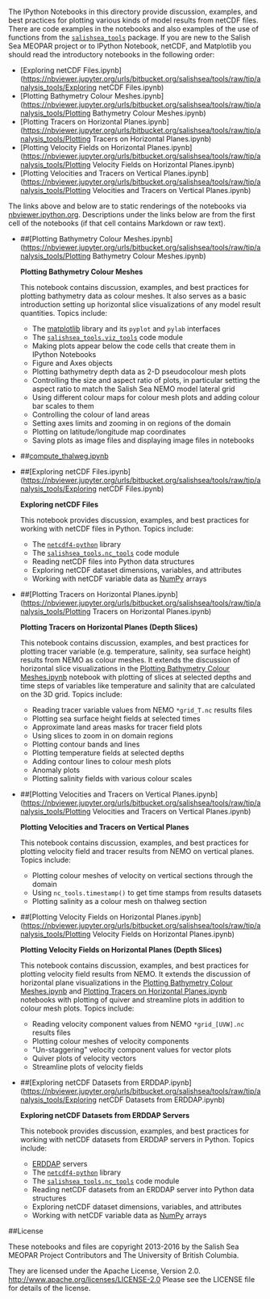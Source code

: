 The IPython Notebooks in this directory provide discussion,
examples, and best practices for plotting various kinds of model results
from netCDF files. There are code examples in the notebooks and also
examples of the use of functions from the
[`salishsea_tools`](http://salishsea-meopar-tools.readthedocs.org/en/latest/SalishSeaTools/salishsea-tools.html)
package.
If you are new to the Salish Sea MEOPAR project or to IPython Notebook,
netCDF, and Matplotlib you should read the introductory notebooks
in the following order:

* [Exploring netCDF Files.ipynb](https://nbviewer.jupyter.org/urls/bitbucket.org/salishsea/tools/raw/tip/analysis_tools/Exploring netCDF Files.ipynb)
* [Plotting Bathymetry Colour Meshes.ipynb](https://nbviewer.jupyter.org/urls/bitbucket.org/salishsea/tools/raw/tip/analysis_tools/Plotting Bathymetry Colour Meshes.ipynb)
* [Plotting Tracers on Horizontal Planes.ipynb](https://nbviewer.jupyter.org/urls/bitbucket.org/salishsea/tools/raw/tip/analysis_tools/Plotting Tracers on Horizontal Planes.ipynb)
* [Plotting Velocity Fields on Horizontal Planes.ipynb](https://nbviewer.jupyter.org/urls/bitbucket.org/salishsea/tools/raw/tip/analysis_tools/Plotting Velocity Fields on Horizontal Planes.ipynb)
* [Plotting Velocities and Tracers on Vertical Planes.ipynb](https://nbviewer.jupyter.org/urls/bitbucket.org/salishsea/tools/raw/tip/analysis_tools/Plotting Velocities and Tracers on Vertical Planes.ipynb)

The links above and below are to static renderings of the notebooks via
[nbviewer.ipython.org](https://nbviewer.jupyter.org/).
Descriptions under the links below are from the first cell of the notebooks
(if that cell contains Markdown or raw text).

* ##[Plotting Bathymetry Colour Meshes.ipynb](https://nbviewer.jupyter.org/urls/bitbucket.org/salishsea/tools/raw/tip/analysis_tools/Plotting Bathymetry Colour Meshes.ipynb)

    **Plotting Bathymetry Colour Meshes**

    This notebook contains discussion, examples, and best practices for plotting bathymetry data as colour meshes. It also serves as a basic introduction setting up horizontal slice visualizations of any model result quantities.
    Topics include:

    * The [matplotlib](http://matplotlib.org/) library and its `pyplot` and `pylab` interfaces
    * The [`salishsea_tools.viz_tools`](http://salishsea-meopar-tools.readthedocs.org/en/latest/SalishSeaTools/salishsea-tools.html#module-viz_tools) code module
    * Making plots appear below the code cells that create them in IPython Notebooks
    * Figure and Axes objects
    * Plotting bathymetry depth data as 2-D pseudocolour mesh plots
    * Controlling the size and aspect ratio of plots,
    in particular setting the aspect ratio to match the Salish Sea NEMO model lateral grid
    * Using different colour maps for colour mesh plots and adding colour bar scales to them
    * Controlling the colour of land areas
    * Setting axes limits and zooming in on regions of the domain
    * Plotting on latitude/longitude map coordinates
    * Saving plots as image files and displaying image files in notebooks

* ##[compute_thalweg.ipynb](https://nbviewer.jupyter.org/urls/bitbucket.org/salishsea/tools/raw/tip/analysis_tools/compute_thalweg.ipynb)

* ##[Exploring netCDF Files.ipynb](https://nbviewer.jupyter.org/urls/bitbucket.org/salishsea/tools/raw/tip/analysis_tools/Exploring netCDF Files.ipynb)

    **Exploring netCDF Files**

    This notebook provides discussion, examples, and best practices for working with netCDF files in Python.
    Topics include:

    * The [`netcdf4-python`](http://http://unidata.github.io/netcdf4-python/) library
    * The [`salishsea_tools.nc_tools`](http://salishsea-meopar-tools.readthedocs.org/en/latest/SalishSeaTools/salishsea-tools.html#module-nc_tools) code module
    * Reading netCDF files into Python data structures
    * Exploring netCDF dataset dimensions, variables, and attributes
    * Working with netCDF variable data as [NumPy](http://www.numpy.org/) arrays

* ##[Plotting Tracers on Horizontal Planes.ipynb](https://nbviewer.jupyter.org/urls/bitbucket.org/salishsea/tools/raw/tip/analysis_tools/Plotting Tracers on Horizontal Planes.ipynb)

    **Plotting Tracers on Horizontal Planes (Depth Slices)**

    This notebook contains discussion, examples, and best practices for plotting tracer variable (e.g. temperature, salinity, sea surface height) results from NEMO as colour meshes. It extends the discussion of horizontal slice visualizations in the [Plotting Bathymetry Colour Meshes.ipynb](http://nbviewer.ipython.org/urls/bitbucket.org/salishsea/tools/raw/tip/analysis_tools/Plotting%20Bathymetry%20Colour%20Meshes) notebook with plotting of slices at selected depths and time steps of variables like temperature and salinity that are calculated on the 3D grid.
    Topics include:

    * Reading tracer variable values from NEMO `*grid_T.nc` results files
    * Plotting sea surface height fields at selected times
    * Approximate land areas masks for tracer field plots
    * Using slices to zoom in on domain regions
    * Plotting contour bands and lines
    * Plotting temperature fields at selected depths
    * Adding contour lines to colour mesh plots
    * Anomaly plots
    * Plotting salinity fields with various colour scales

* ##[Plotting Velocities and Tracers on Vertical Planes.ipynb](https://nbviewer.jupyter.org/urls/bitbucket.org/salishsea/tools/raw/tip/analysis_tools/Plotting Velocities and Tracers on Vertical Planes.ipynb)

    **Plotting Velocities and Tracers on Vertical Planes**

    This notebook contains discussion, examples, and best practices for plotting velocity field and tracer results from NEMO on vertical planes.
    Topics include:

    * Plotting colour meshes of velocity on vertical sections through the domain
    * Using `nc_tools.timestamp()` to get time stamps from results datasets
    * Plotting salinity as a colour mesh on thalweg section

* ##[Plotting Velocity Fields on Horizontal Planes.ipynb](https://nbviewer.jupyter.org/urls/bitbucket.org/salishsea/tools/raw/tip/analysis_tools/Plotting Velocity Fields on Horizontal Planes.ipynb)

    **Plotting Velocity Fields on Horizontal Planes (Depth Slices)**

    This notebook contains discussion, examples, and best practices for plotting velocity field results from NEMO. It extends the discussion of horizontal plane visualizations in the [Plotting Bathymetry Colour Meshes.ipynb](http://nbviewer.ipython.org/urls/bitbucket.org/salishsea/tools/raw/tip/analysis_tools/Plotting%20Bathymetry%20Colour%20Meshes) and [Plotting Tracers on Horizontal Planes.ipynb](http://nbviewer.ipython.org/urls/bitbucket.org/salishsea/tools/raw/tip/analysis_tools/Plotting%20Tracers%20on%20Horizontal%20Planes.ipynb) notebooks with plotting of quiver and streamline plots in addition to colour mesh plots.
    Topics include:

    * Reading velocity component values from NEMO `*grid_[UVW].nc` results files
    * Plotting colour meshes of velocity components
    * "Un-staggering" velocity component values for vector plots
    * Quiver plots of velocity vectors
    * Streamline plots of velocity fields

* ##[Exploring netCDF Datasets from ERDDAP.ipynb](https://nbviewer.jupyter.org/urls/bitbucket.org/salishsea/tools/raw/tip/analysis_tools/Exploring netCDF Datasets from ERDDAP.ipynb)

    **Exploring netCDF Datasets from ERDDAP Servers**

    This notebook provides discussion, examples, and best practices for
    working with netCDF datasets from ERDDAP servers in Python.
    Topics include:

    * [ERDDAP](http://coastwatch.pfeg.noaa.gov/erddap/) servers
    * The [`netcdf4-python`](http://http://unidata.github.io/netcdf4-python/) library
    * The [`salishsea_tools.nc_tools`](http://salishsea-meopar-tools.readthedocs.org/en/latest/SalishSeaTools/salishsea-tools.html#module-nc_tools) code module
    * Reading netCDF datasets from an ERDDAP server into Python data structures
    * Exploring netCDF dataset dimensions, variables, and attributes
    * Working with netCDF variable data as [NumPy](http://www.numpy.org/) arrays


##License

These notebooks and files are copyright 2013-2016
by the Salish Sea MEOPAR Project Contributors
and The University of British Columbia.

They are licensed under the Apache License, Version 2.0.
http://www.apache.org/licenses/LICENSE-2.0
Please see the LICENSE file for details of the license.
